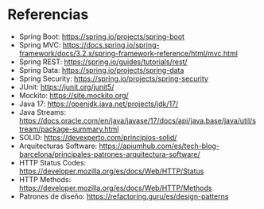 # Referencias
- Spring Boot: https://spring.io/projects/spring-boot
- Spring MVC: https://docs.spring.io/spring-framework/docs/3.2.x/spring-framework-reference/html/mvc.html
- Spring REST: https://spring.io/guides/tutorials/rest/
- Spring Data: https://spring.io/projects/spring-data
- Spring Security: https://spring.io/projects/spring-security
- JUnit: https://junit.org/junit5/
- Mockito: https://site.mockito.org/
- Java 17: https://openjdk.java.net/projects/jdk/17/
- Java Streams: https://docs.oracle.com/en/java/javase/17/docs/api/java.base/java/util/stream/package-summary.html
- SOLID: https://devexperto.com/principios-solid/
- Arquitecturas Software: https://apiumhub.com/es/tech-blog-barcelona/principales-patrones-arquitectura-software/
- HTTP Status Codes: https://developer.mozilla.org/es/docs/Web/HTTP/Status
- HTTP Methods: https://developer.mozilla.org/es/docs/Web/HTTP/Methods
- Patrones de diseño: https://refactoring.guru/es/design-patterns